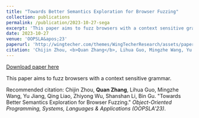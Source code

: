 ```yaml
---
title: "Towards Better Semantics Exploration for Browser Fuzzing"
collection: publications
permalink: /publication/2023-10-27-sega
excerpt: 'This paper aims to fuzz browsers with a context sensitive grammar.'
date: 2023-10-27
venue: 'OOPSLA&apos;23'
paperurl: 'http://wingtecher.com/themes/WingTecherResearch/assets/papers/oopsla23-browser-preprint.pdf '
citation: 'Chijin Zhou, <b>Quan Zhang</b>, Lihua Guo, Mingzhe Wang, Yu Jiang, Qing Liao, Zhiyong Wu, Shanshan Li, Bin Gu. &quot;Towards Better Semantics Exploration for Browser Fuzzing.&quot; <i>Object-Oriented Programming, Systems, Languages &amp; Applications (OOPSLA&apos;23)</i>.'
---
```


<a href='http://wingtecher.com/themes/WingTecherResearch/assets/papers/oopsla23-browser-preprint.pdf '>Download paper here</a>

This paper aims to fuzz browsers with a context sensitive grammar.

Recommended citation: Chijin Zhou, <b>Quan Zhang</b>, Lihua Guo, Mingzhe Wang, Yu Jiang, Qing Liao, Zhiyong Wu, Shanshan Li, Bin Gu. "Towards Better Semantics Exploration for Browser Fuzzing." <i>Object-Oriented Programming, Systems, Languages & Applications (OOPSLA'23)</i>.